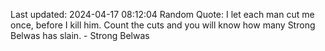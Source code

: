 Last updated: 2024-04-17 08:12:04
Random Quote: I let each man cut me once, before I kill him.  Count the cuts and you will know how many Strong Belwas has slain.  -  Strong Belwas